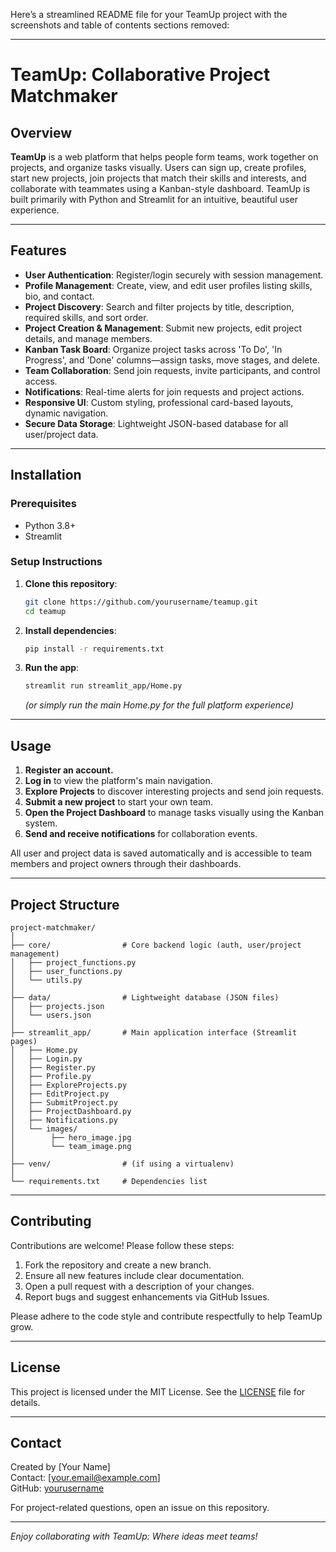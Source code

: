 Here’s a streamlined README file for your TeamUp project with the screenshots and table of contents sections removed:

***

# TeamUp: Collaborative Project Matchmaker

## Overview

**TeamUp** is a web platform that helps people form teams, work together on projects, and organize tasks visually. Users can sign up, create profiles, start new projects, join projects that match their skills and interests, and collaborate with teammates using a Kanban-style dashboard. TeamUp is built primarily with Python and Streamlit for an intuitive, beautiful user experience.

***

## Features

- **User Authentication**: Register/login securely with session management.
- **Profile Management**: Create, view, and edit user profiles listing skills, bio, and contact.
- **Project Discovery**: Search and filter projects by title, description, required skills, and sort order.
- **Project Creation & Management**: Submit new projects, edit project details, and manage members.
- **Kanban Task Board**: Organize project tasks across 'To Do', 'In Progress', and 'Done' columns—assign tasks, move stages, and delete.
- **Team Collaboration**: Send join requests, invite participants, and control access.
- **Notifications**: Real-time alerts for join requests and project actions.
- **Responsive UI**: Custom styling, professional card-based layouts, dynamic navigation.
- **Secure Data Storage**: Lightweight JSON-based database for all user/project data.

***

## Installation

### Prerequisites

- Python 3.8+
- Streamlit

### Setup Instructions

1. **Clone this repository**:
   ```bash
   git clone https://github.com/yourusername/teamup.git
   cd teamup
   ```

2. **Install dependencies**:
   ```bash
   pip install -r requirements.txt
   ```

3. **Run the app**:
   ```bash
   streamlit run streamlit_app/Home.py
   ```
   *(or simply run the main Home.py for the full platform experience)*

***

## Usage

1. **Register an account.**
2. **Log in** to view the platform's main navigation.
3. **Explore Projects** to discover interesting projects and send join requests.
4. **Submit a new project** to start your own team.
5. **Open the Project Dashboard** to manage tasks visually using the Kanban system.
6. **Send and receive notifications** for collaboration events.

All user and project data is saved automatically and is accessible to team members and project owners through their dashboards.

***

## Project Structure

```
project-matchmaker/
│
├── core/                # Core backend logic (auth, user/project management)
│   ├── project_functions.py
│   ├── user_functions.py
│   └── utils.py
│
├── data/                # Lightweight database (JSON files)
│   ├── projects.json
│   └── users.json
│
├── streamlit_app/       # Main application interface (Streamlit pages)
│   ├── Home.py
│   ├── Login.py
│   ├── Register.py
│   ├── Profile.py
│   ├── ExploreProjects.py
│   ├── EditProject.py
│   ├── SubmitProject.py
│   ├── ProjectDashboard.py
│   ├── Notifications.py
│   └── images/
│        ├── hero_image.jpg
│        └── team_image.png
│
├── venv/                # (if using a virtualenv)
│
└── requirements.txt     # Dependencies list
```

***

## Contributing

Contributions are welcome! Please follow these steps:

1. Fork the repository and create a new branch.
2. Ensure all new features include clear documentation.
3. Open a pull request with a description of your changes.
4. Report bugs and suggest enhancements via GitHub Issues.

Please adhere to the code style and contribute respectfully to help TeamUp grow.

***

## License

This project is licensed under the MIT License. See the [LICENSE](LICENSE) file for details.

***

## Contact

Created by [Your Name]  
Contact: [your.email@example.com]  
GitHub: [yourusername](https://github.com/yourusername)

For project-related questions, open an issue on this repository.

***

*Enjoy collaborating with TeamUp: Where ideas meet teams!*

